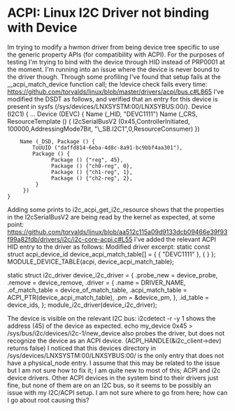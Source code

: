 
# ACPI: Linux I2C Driver not binding with Device

Im trying to modify a hwmon driver from being device tree specific to use the generic property APIs (for compatibility with ACPI). For the purposes of testing I'm trying to bind with the device through HID instead of PRP0001 at the moment.
I'm running into an issue where the device is never bound to the driver though.
Through some profiling I've found that setup fails at the __acpi_match_device function call; the !device check fails every time: https://github.com/torvalds/linux/blob/master/drivers/acpi/bus.c#L865
I've modified the DSDT as follows, and verified that an entry for this device is present in sysfs (/sys/devices/LNXSYSTM:00/LNXSYBUS:00/).
Device (I2C1) {
...
    Device (DEVC) {
        Name (_HID, "DEVC1111")
        Name (_CRS, ResourceTemplate () {
            I2cSerialBusV2   (0x45,ControllerInitiated,
                              100000,AddressingMode7Bit,
                              "\\_SB.I2C1",0,ResourceConsumer)
        })

        Name (_DSD, Package () {
            ToUUID ("daffd814-6eba-4d8c-8a91-bc9bbf4aa301"),
            Package () {
                  Package () {"reg", 45},
                  Package () {"ch0-reg", 0},
                  Package () {"ch1-reg", 1},
                  Package () {"ch2-reg", 2},
             }
         })
    }

Adding some prints to i2c_acpi_get_i2c_resource shows that the properties in the I2cSerialBusV2    are being read by the kernel as expected, at some point: https://github.com/torvalds/linux/blob/aa512c115a09d9133dcb09466e39f93f99a82fdb/drivers/i2c/i2c-core-acpi.c#L55
I've added the relevant ACPI HID entry to the driver as follows:
Modified driver excerpt:
static const struct acpi_device_id device_acpi_match_table[] = {
        { "DEVC1111" },
        { }
};
MODULE_DEVICE_TABLE(acpi, device_acpi_match_table);

static struct i2c_driver device_i2c_driver = {
    .probe_new = device_probe,
    .remove = device_remove,
    .driver = {
        .name = DRIVER_NAME,
        .of_match_table = device_of_match_table,
        .acpi_match_table = ACPI_PTR(device_acpi_match_table),
        .pm = &device_pm,
    },
    .id_table = device_ids,
};
module_i2c_driver(device_i2c_driver);

The device is visible on the relevant I2C bus: i2cdetect -r -y 1 shows the address (45) of the device as expected.
echo my_device 0x45 > /sys/bus/i2c/devices/i2c-1/new_device also probes the driver, but does not recognize the device as an ACPI device. (ACPI_HANDLE(&i2c_client->dev) returns false)
I noticed that this devices directory in /sys/devices/LNXSYSTM:00/LNXSYBUS:00/ is the only entry that does not have a physical_node entry. I assume that this may be related to the issue but I am not sure how to fix it; I am quite new to most of this; ACPI and i2c device drivers.
Other ACPI devices in the system bind to their drivers just fine, but none of them are on an I2C bus, so it seems to be possibly an issue with my I2C/ACPI setup.
I am not sure where to go from here; how can I go about root causing this?

        